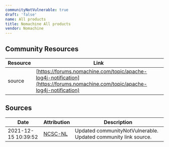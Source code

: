 ```yaml
---
communityNotVulnerable: true
draft: 'false'
name: All products
title: Nomachine All products
vendor: Nomachine
---
```



## Community Resources
| Resource | Link |
| --- | --- |
| source | [https://forums.nomachine.com/topic/apache-log4j-notification](https://forums.nomachine.com/topic/apache-log4j-notification) |


## Sources
| Date | Attribution | Description |
| --- | --- | --- |
| 2021-12-15 10:39:52 | [NCSC-NL](https://github.com/NCSC-NL/log4shell/blob/main/software/README.md) | Updated communityNotVulnerable. Updated community link source.  |
